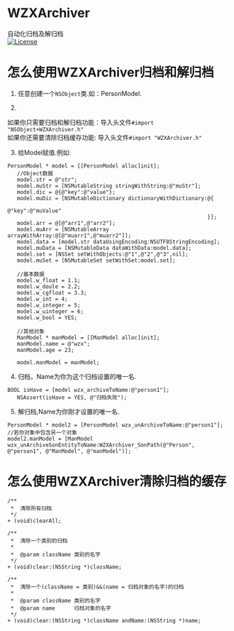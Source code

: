 # WZXArchiver
自动化归档及解归档<br>
[![License](https://img.shields.io/packagist/l/doctrine/orm.svg)](https://github.com/Wzxhaha/WZXArchiver/blob/master/LICENSE)

# 怎么使用WZXArchiver归档和解归档
1. 任意创建一个`NSObject`类.如：PersonModel.

2. 
如果你只需要归档和解归档功能：导入头文件`#import "NSObject+WZXArchiver.h"`<br>
如果你还需要清除归档缓存功能: 导入头文件`#import "WZXArchiver.h"`

3. 给Model赋值.例如:
 ```objc
PersonModel * model = [[PersonModel alloc]init];
    //Object数据
    model.str = @"str";
    model.muStr = [NSMutableString stringWithString:@"muStr"];
    model.dic = @{@"key":@"value"};
    model.muDic = [NSMutableDictionary dictionaryWithDictionary:@{
                                                                  @"key":@"muValue"
                                                                }];
    model.arr = @[@"arr1",@"arr2"];
    model.muArr = [NSMutableArray arrayWithArray:@[@"muarr1",@"muarr2"]];
    model.data = [model.str dataUsingEncoding:NSUTF8StringEncoding];
    model.muData = [NSMutableData dataWithData:model.data];
    model.set = [NSSet setWithObjects:@"1",@"2",@"3",nil];
    model.muSet = [NSMutableSet setWithSet:model.set];
    
    //基本数据
    model.w_float = 1.1;
    model.w_doule = 2.2;
    model.w_cgfloat = 3.3;
    model.w_int = 4;
    model.w_integer = 5;
    model.w_uinteger = 6;
    model.w_bool = YES;
    
    //其他对象
    ManModel * manModel = [[ManModel alloc]init];
    manModel.name = @"wzx";
    manModel.age = 23;
    
    model.manModel = manModel;
 ```

4. 归档，Name为你为这个归档设置的唯一名.
 ```objc
BOOL isHave = [model wzx_archiveToName:@"person1"];
    NSAssert(isHave = YES, @"归档失败");
 ```

5. 解归档,Name为你刚才设置的唯一名.
 ```objc
PersonModel * model2 = [PersonModel wzx_unArchiveToName:@"person1"];
//若你对象中包含另一个对象
model2.manModel = [ManModel wzx_unArchiveSonEntityToName:WZXArchiver_SonPath(@"Person", @"person1", @"ManModel", @"manModel")];
 ```

# 怎么使用WZXArchiver清除归档的缓存
```objc
/**
 *  清除所有归档
 */
+ (void)clearAll;

/**
 *  清除一个类别的归档
 *
 *  @param className 类别的名字
 */
+ (void)clear:(NSString *)className;

/**
 *  清除一个(className = 类别)&&(name = 归档对象的名字)的归档
 *
 *  @param className 类别的名字
 *  @param name      归档对象的名字
 */
+ (void)clear:(NSString *)className andName:(NSString *)name;
```

